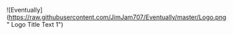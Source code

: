 ![Eventually](https://raw.githubusercontent.com/JimJam707/Eventually/master/Logo.png" Logo Title Text 1")
